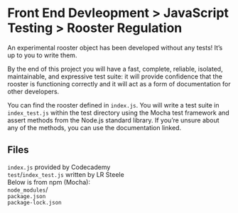 # Front End Devleopment > JavaScript Testing > Rooster Regulation
An experimental rooster object has been developed without any tests! It’s up to 
you to write them.

By the end of this project you will have a fast, complete, reliable, isolated, 
maintainable, and expressive test suite: it will provide confidence that the 
rooster is functioning correctly and it will act as a form of documentation for 
other developers.

You can find the rooster defined in `index.js`. You will write a test suite in 
`index_test.js` within the test directory using the Mocha test framework and 
assert methods from the Node.js standard library. If you’re unsure about any of 
the methods, you can use the documentation linked.

## Files
`index.js` provided by Codecademy  
`test`/`index_test.js` written by LR Steele  
Below is from npm (Mocha):  
`node_modules`/   
`package.json`    
`package-lock.json`   